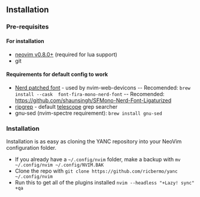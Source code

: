 ## Installation

### Pre-requisites

#### For installation
- [neovim v0.8.0+](https://neovim.io) (required for lua support)
- git

#### Requirements for default config to work
- [Nerd patched font](https://www.nerdfonts.com/) - used by nvim-web-devicons
-- Recomended: `brew install --cask  font-fira-mono-nerd-font`
-- Recomended: https://github.com/shaunsingh/SFMono-Nerd-Font-Ligaturized
- [ripgrep](https://github.com/BurntSushi/ripgrep) - default [telescope](#nvim-telescopetelescopenvim) grep searcher
- gnu-sed (nvim-spectre requirement): `brew install gnu-sed`

### Installation

Installation is as easy as cloning the YANC repository into your NeoVim configuration folder.

- If you already have a `~/.config/nvim` folder, make a backup with `mv ~/.config/nvim ~/.config/NVIM.BAK`
- Clone the repo with `git clone https://github.com/ricbermo/yanc ~/.config/nvim`
- Run this to get all of the plugins installed `nvim --headless "+Lazy! sync" +qa`

